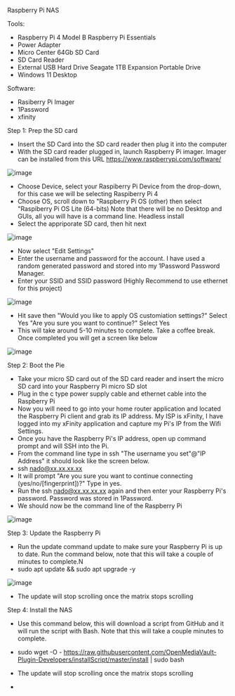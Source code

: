 Raspberry Pi NAS

Tools:
- Raspberry Pi 4 Model B
  Raspberry Pi Essentials
- Power Adapter
- Micro Center 64Gb SD Card 
- SD Card Reader
- External USB Hard Drive Seagate 1TB Expansion Portable Drive
- Windows 11 Desktop

Software:
- Rasiberry Pi Imager
- 1Password
- xfinity

Step 1: Prep the SD card
- Insert the SD Card into the SD card reader then plug it into the computer
- With the SD card reader plugged in, launch Raspberry Pi imager. Imager can be installed from this URL https://www.raspberrypi.com/software/
  
 ![image](https://github.com/user-attachments/assets/4ff3aa15-d3d1-40c5-b37d-fd65b563a079)

- Choose Device, select your Raspiberry Pi Device from the drop-down, for this case we will be selecting Raspiberry Pi 4
- Choose OS, scroll down to "Raspberry Pi OS (other) then select "Raspiberry Pi OS Lite (64-bits) Note that there will be no Desktop and GUIs, all you will have is a command line. Headless install
- Select the appriporate SD card, then hit next
  
 ![image](https://github.com/user-attachments/assets/0fa742c8-8a38-4dc7-8371-34e2cd675105)

- Now select "Edit Settings"
- Enter the username and password for the account. I have used a random generated password and stored into my 1Password Password Manager.
- Enter your SSID and SSID password (Highly Recommend to use ethernet for this project)
  
 ![image](https://github.com/user-attachments/assets/61050d4e-7cf0-49b3-a096-ab202663e3ce)
  
- Hit save then "Would you like to apply OS customiation settings?" Select Yes "Are you sure you want to continue?" Select Yes
- This will take around 5-10 minutes to complete. Take a coffee break. Once completed you will get a screen like below
  
 ![image](https://github.com/user-attachments/assets/714338ea-f5f5-445e-8546-ebb8df94b462)
  
Step 2: Boot the Pie
- Take your micro SD card out of the SD card reader and insert the micro SD card into your Raspberry Pi micro SD slot
- Plug in the c type power supply cable and ethernet cable into the Raspberry Pi
- Now you will need to go into your home router application and located the Raspberry Pi client and grab its IP address. My ISP is xFinity, I have logged into my xFinity application and capture my Pi's IP from the Wifi Settings.
- Once you have the Raspberry Pi's IP address, open up command prompt and will SSH into the Pi.
- From the command line type in ssh "The username you set"@"IP Address" it should look like the screen below.
- ssh nado@xx.xx.xx.xx
- It will prompt "Are you sure you want to continue connecting (yes/no/[fingerprint])?" Type in yes.
- Run the ssh nado@xx.xx.xx.xx again and then enter your Raspberry Pi's password. Password was stored in 1Password.
- We should now be the command line of the Raspberry Pi
  
![image](https://github.com/user-attachments/assets/d36c3f7e-75f1-40f3-883a-ea0d83110d00)

Step 3: Update the Raspberry Pi
- Run the update command update to make sure your Raspberry Pi is up to date. Run the command below, note that this will take a couple of minutes to complete.N
- sudo apt update && sudo apt upgrade -y
  
 ![image](https://github.com/user-attachments/assets/3f5fd125-d6d0-4b2a-8631-c67900cfef04)

- The update will stop scrolling once the matrix stops scrolling

Step 4: Install the NAS
- Use this command below, this will download a script from GitHub and it will run the script with Bash. Note that this will take a couple minutes to complete. 
- sudo wget -O - https://raw.githubusercontent.com/OpenMediaVault-Plugin-Developers/installScript/master/install | sudo bash
- The update will stop scrolling once the matrix stops scrolling

- 
